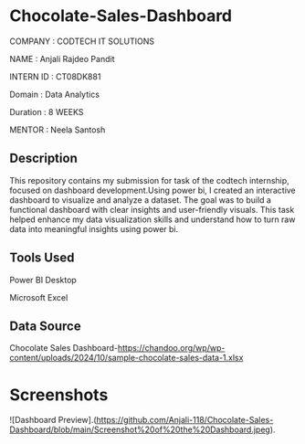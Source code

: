 # Chocolate-Sales-Dashboard
COMPANY : CODTECH IT SOLUTIONS

NAME : Anjali Rajdeo Pandit

INTERN ID : CT08DK881

Domain : Data Analytics

Duration : 8 WEEKS

MENTOR : Neela Santosh 

## Description
This repository contains my submission for task  of the codtech internship, focused on dashboard development.Using power bi, I created an interactive dashboard to visualize and analyze a dataset. The goal was to build a functional dashboard with clear insights and user-friendly visuals. This task helped enhance my data visualization skills and understand how to turn raw data into meaningful insights using power bi.

##  Tools Used

Power BI Desktop

Microsoft Excel 

## Data Source 
Chocolate Sales Dashboard-https://chandoo.org/wp/wp-content/uploads/2024/10/sample-chocolate-sales-data-1.xlsx

# Screenshots
![Dashboard Preview].(https://github.com/Anjali-118/Chocolate-Sales-Dashboard/blob/main/Screenshot%20of%20the%20Dashboard.jpeg).
